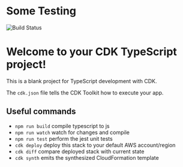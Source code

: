 # Some Testing

![Build Status](https://codebuild.eu-west-2.amazonaws.com/badges?uuid=eyJlbmNyeXB0ZWREYXRhIjoiTU5yZGYwVkhSamE2aU41YUtXNzN0cjNpSmJSMzFlYXZTb2R1a3h6S2FDQ05zZGJRMGhnVVVrYmdmMTJQclpDM0FQTW5JbTR3YUVxWlhFTm5UOTliMVlZPSIsIml2UGFyYW1ldGVyU3BlYyI6ImRkbGo4REJzemhoVkRSNHgiLCJtYXRlcmlhbFNldFNlcmlhbCI6MX0%3D&branch=master)



# Welcome to your CDK TypeScript project!

This is a blank project for TypeScript development with CDK.

The `cdk.json` file tells the CDK Toolkit how to execute your app.

## Useful commands

 * `npm run build`   compile typescript to js
 * `npm run watch`   watch for changes and compile
 * `npm run test`    perform the jest unit tests
 * `cdk deploy`      deploy this stack to your default AWS account/region
 * `cdk diff`        compare deployed stack with current state
 * `cdk synth`       emits the synthesized CloudFormation template
